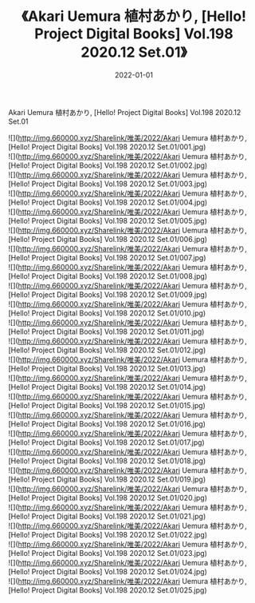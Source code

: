 ﻿---
layout: post
title:  《Akari Uemura 植村あかり, [Hello! Project Digital Books] Vol.198 2020.12 Set.01》
date:   2022-01-01
img: http://img.660000.xyz/Sharelink/唯美/2022/Akari Uemura 植村あかり, [Hello! Project Digital Books] Vol.198 2020.12 Set.01/000.jpg
categories: [美女, 清纯, 唯美]
---

Akari Uemura 植村あかり, [Hello! Project Digital Books] Vol.198 2020.12 Set.01

  ![](http://img.660000.xyz/Sharelink/唯美/2022/Akari Uemura 植村あかり, [Hello! Project Digital Books] Vol.198 2020.12 Set.01/001.jpg) <br> ![](http://img.660000.xyz/Sharelink/唯美/2022/Akari Uemura 植村あかり, [Hello! Project Digital Books] Vol.198 2020.12 Set.01/002.jpg) <br> ![](http://img.660000.xyz/Sharelink/唯美/2022/Akari Uemura 植村あかり, [Hello! Project Digital Books] Vol.198 2020.12 Set.01/003.jpg) <br> ![](http://img.660000.xyz/Sharelink/唯美/2022/Akari Uemura 植村あかり, [Hello! Project Digital Books] Vol.198 2020.12 Set.01/004.jpg) <br> ![](http://img.660000.xyz/Sharelink/唯美/2022/Akari Uemura 植村あかり, [Hello! Project Digital Books] Vol.198 2020.12 Set.01/005.jpg) <br> ![](http://img.660000.xyz/Sharelink/唯美/2022/Akari Uemura 植村あかり, [Hello! Project Digital Books] Vol.198 2020.12 Set.01/006.jpg) <br> ![](http://img.660000.xyz/Sharelink/唯美/2022/Akari Uemura 植村あかり, [Hello! Project Digital Books] Vol.198 2020.12 Set.01/007.jpg) <br> ![](http://img.660000.xyz/Sharelink/唯美/2022/Akari Uemura 植村あかり, [Hello! Project Digital Books] Vol.198 2020.12 Set.01/008.jpg) <br> ![](http://img.660000.xyz/Sharelink/唯美/2022/Akari Uemura 植村あかり, [Hello! Project Digital Books] Vol.198 2020.12 Set.01/009.jpg) <br> ![](http://img.660000.xyz/Sharelink/唯美/2022/Akari Uemura 植村あかり, [Hello! Project Digital Books] Vol.198 2020.12 Set.01/010.jpg) <br> ![](http://img.660000.xyz/Sharelink/唯美/2022/Akari Uemura 植村あかり, [Hello! Project Digital Books] Vol.198 2020.12 Set.01/011.jpg) <br> ![](http://img.660000.xyz/Sharelink/唯美/2022/Akari Uemura 植村あかり, [Hello! Project Digital Books] Vol.198 2020.12 Set.01/012.jpg) <br> ![](http://img.660000.xyz/Sharelink/唯美/2022/Akari Uemura 植村あかり, [Hello! Project Digital Books] Vol.198 2020.12 Set.01/013.jpg) <br> ![](http://img.660000.xyz/Sharelink/唯美/2022/Akari Uemura 植村あかり, [Hello! Project Digital Books] Vol.198 2020.12 Set.01/014.jpg) <br> ![](http://img.660000.xyz/Sharelink/唯美/2022/Akari Uemura 植村あかり, [Hello! Project Digital Books] Vol.198 2020.12 Set.01/015.jpg) <br> ![](http://img.660000.xyz/Sharelink/唯美/2022/Akari Uemura 植村あかり, [Hello! Project Digital Books] Vol.198 2020.12 Set.01/016.jpg) <br> ![](http://img.660000.xyz/Sharelink/唯美/2022/Akari Uemura 植村あかり, [Hello! Project Digital Books] Vol.198 2020.12 Set.01/017.jpg) <br> ![](http://img.660000.xyz/Sharelink/唯美/2022/Akari Uemura 植村あかり, [Hello! Project Digital Books] Vol.198 2020.12 Set.01/018.jpg) <br> ![](http://img.660000.xyz/Sharelink/唯美/2022/Akari Uemura 植村あかり, [Hello! Project Digital Books] Vol.198 2020.12 Set.01/019.jpg) <br> ![](http://img.660000.xyz/Sharelink/唯美/2022/Akari Uemura 植村あかり, [Hello! Project Digital Books] Vol.198 2020.12 Set.01/020.jpg) <br> ![](http://img.660000.xyz/Sharelink/唯美/2022/Akari Uemura 植村あかり, [Hello! Project Digital Books] Vol.198 2020.12 Set.01/021.jpg) <br> ![](http://img.660000.xyz/Sharelink/唯美/2022/Akari Uemura 植村あかり, [Hello! Project Digital Books] Vol.198 2020.12 Set.01/022.jpg) <br> ![](http://img.660000.xyz/Sharelink/唯美/2022/Akari Uemura 植村あかり, [Hello! Project Digital Books] Vol.198 2020.12 Set.01/023.jpg) <br> ![](http://img.660000.xyz/Sharelink/唯美/2022/Akari Uemura 植村あかり, [Hello! Project Digital Books] Vol.198 2020.12 Set.01/024.jpg) <br> ![](http://img.660000.xyz/Sharelink/唯美/2022/Akari Uemura 植村あかり, [Hello! Project Digital Books] Vol.198 2020.12 Set.01/025.jpg) <br>